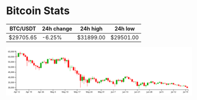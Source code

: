 # Bitcoin Stats

BTC/USDT|24h change|24h high|24h low|
|---|---|---|---|
|$29705.65|-6.25%|$31899.00|$29501.00|

<img src="./chart.svg">
